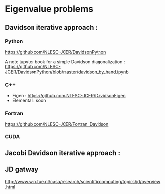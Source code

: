 # Eigenvalue problems

## Davidson iterative approach :

### Python 
https://github.com/NLESC-JCER/DavidsonPython

A note jupyter book for a simple Davidson diagonalization :
https://github.com/NLESC-JCER/DavidsonPython/blob/master/davidson_by_hand.ipynb

### C++
  * Eigen : https://github.com/NLESC-JCER/DavidsonEigen
  * Elemental : soon

### Fortran
https://github.com/NLESC-JCER/Fortran_Davidson

### CUDA

## Jacobi Davidson iterative approach :

## JD gatway
http://www.win.tue.nl/casa/research/scientificcomputing/topics/jd/overview.html
